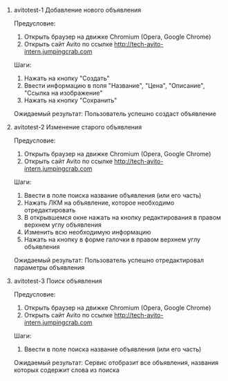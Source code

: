 1) avitotest-1 Добавление нового объявления

   Предусловие:
   1. Открыть браузер на движке Chromium (Opera, Google Chrome)
   2. Открыть сайт Avito по ссылке http://tech-avito-intern.jumpingcrab.com

   Шаги:
   1. Нажать на кнопку "Создать"
   2. Ввести информацию в поля "Название", "Цена", "Описание", "Ссылка на изображение"
   3. Нажать на кнопку "Сохранить"
   
   Ожидаемый результат: Пользователь успешно создаст объявление
  
   
2) avitotest-2 Изменение старого объявления

   Предусловие:
   1. Открыть браузер на движке Chromium (Opera, Google Chrome)
   2. Открыть сайт Avito по ссылке http://tech-avito-intern.jumpingcrab.com

   Шаги:
   1. Ввести в поле поиска название объявления (или его часть)
   2. Нажать ЛКМ на объявление, которое необходимо отредактировать
   3. В открывшемся окне нажать на кнопку редактирования в правом верхнем углу объявления
   4. Изменить всю необходимую информацию
   5. Нажать на кнопку в форме галочки в правом верхнем углу объявления
      
   Ожидаемый результат: Пользователь успешно отредактировал параметры объявления
   
3) avitotest-3 Поиск объявления
  
   Предусловие:
   1. Открыть браузер на движке Chromium (Opera, Google Chrome)
   2. Открыть сайт Avito по ссылке http://tech-avito-intern.jumpingcrab.com

   Шаги:
   1. Ввести в поле поиска название объявления (или его часть)
   
   Ожидаемый результат: Сервис отобразит все объявления, названия которых содержит слова из поиска
